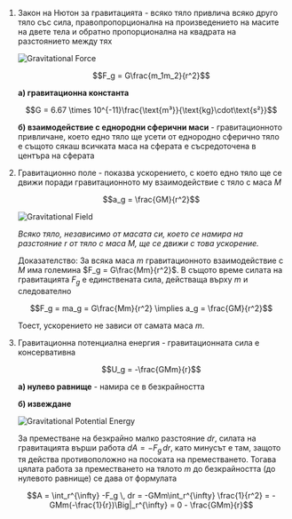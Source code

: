 1. Закон на Нютон за гравитацията - всяко тяло привлича всяко друго тяло със сила, правопропорционална на произведението на масите на двете тела и обратно пропорционална на квадрата на разстоянието между тях
	
	![Gravitational Force](Gravitational%20Force.jpg)
	
	$$F_g = G\frac{m_1m_2}{r^2}$$
	
	**а) гравитационна константа**
	
	$$G = 6.67 \times 10^{-11}\frac{\text{m³}}{\text{kg}\cdot\text{s²}}$$
	
	**б) взаимодействие с еднородни сферични маси** - гравитационното привличане, което едно тяло ще усети от еднородно сферично тяло е същото сякаш всичката маса на сферата е съсредоточена в центъра на сферата

2. Гравитационно поле - показва ускорението, с което едно тяло ще се движи поради гравитационното му взаимодействие с тяло с маса $M$
	
	$$a_g = \frac{GM}{r^2}$$
	
	![Gravitational Field](Gravitational%20Field.jpg)
	
	*Всяко тяло, независимо от масата си, което се намира на разстояние $r$ от тяло с маса $M,$ ще се движи с това ускорение.*
	
	Доказателство: За всяка маса $m$ гравитационното взаимодействие с $M$ има големина $F_g = G\frac{Mm}{r^2}$. В същото време силата на гравитацията $F_g$ е единствената сила, действаща върху $m$ и следователно
	
	$$F_g = ma_g = G\frac{Mm}{r^2} \implies a_g = \frac{GM}{r^2}$$
	
	Тоест, ускорението не зависи от самата маса $m$.

3. Гравитационна потенциална енергия - гравитационната сила е консервативна
	
	$$U_g = -\frac{GMm}{r}$$
	
	**а) нулево равнище** - намира се в безкрайността
	
	**б) извеждане**
	
	![Gravitational Potential Energy](Gravitational%20Potential%20Energy.jpg)
	
	За преместване на безкрайно малко разстояние $dr$, силата на гравитацията върши работа $dA = -F_g \, dr$, като минусът е там, защото тя действа противоположно на посоката на преместването. Тогава цялата работа за преместването на тялото $m$ до безкрайността (до нулевото равнище) се дава от формулата
	
	$$A = \int_r^{\infty} -F_g \, dr = -GMm\int_r^{\infty} \frac{1}{r^2} = -GMm(-\frac{1}{r})\Big|_r^{\infty} = 0 - \frac{GMm}{r}$$